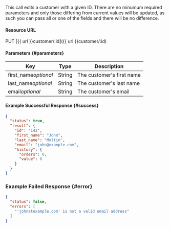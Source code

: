 <!--
@title Update a customer
@author Moltin Ltd
@description Updates a customer with the given ID

@sidebar 1
@family Customer
@rate No
@auth Yes
@format JSON
@http PUT
@version beta
-->
This call edits a customer with a given ID. There are no minumum required parameters and only those differing from current values will be updated, as such you can pass all or one of the fields and there will be no difference.


#### Resource URL
PUT [{{ url }}customer/:id]({{ url }}customer/:id)


#### Parameters {#parameters}
Key | Type | Description
--- | ---- | -----------
first_name*optional* | String | The customer's first name
last_name*optional* | String | The customer's last name
email*optional* | String | The customer's email

<!--code-->
#### Example Successful Response  {#success}
``` json
{
  "status": true,
  "result": {
    "id": "142",
    "first_name": "John",
    "last_name": "Moltin",
    "email": "john@example.com",
    "history": {
      "orders": 0,
      "value": 0
    }
  }
}
```


### Example Failed Response {#error}
``` json
{
  "status": false,
  "errors": [
    "'johnatexample.com' is not a valid email address"
  ]
}
```
<!--/code-->